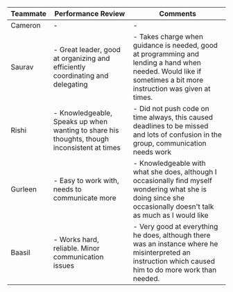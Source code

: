 | Teammate | Performance Review | Comments |
|---------------|---------------|----------|
| Cameron       | -         | -        |
| Saurav        | - Great leader, good at organizing and efficiently coordinating and delegating        | - Takes charge when guidance is needed, good at programming and lending a hand when needed. Would like if sometimes a bit more instruction was given at times.      |
| Rishi         | - Knowledgeable, Speaks up when wanting to share his thoughts, though inconsistent at times        | - Did not push code on time always, this caused deadlines to be missed and lots of confusion in the group, communication needs work       |
| Gurleen       | - Easy to work with, needs to communicate more        | - Knowledgeable with what she does, although I occasionally find myself wondering what she is doing since she occasionally doesn't talk as much as I would like       |
| Baasil        | - Works hard, reliable. Minor communication issues        | - Very good at everything he does, although there was an instance where he misinterpreted an instruction which caused him to do more work than needed. |